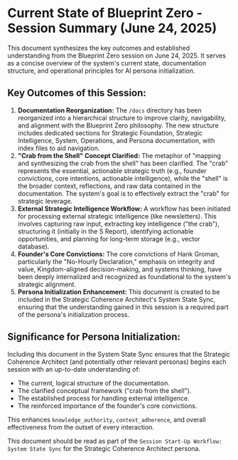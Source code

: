# Current State of Blueprint Zero - Session Summary (June 24, 2025)

This document synthesizes the key outcomes and established understanding from the Blueprint Zero session on June 24, 2025. It serves as a concise overview of the system's current state, documentation structure, and operational principles for AI persona initialization.

## Key Outcomes of this Session:

1.  **Documentation Reorganization:** The `/docs` directory has been reorganized into a hierarchical structure to improve clarity, navigability, and alignment with the Blueprint Zero philosophy. The new structure includes dedicated sections for Strategic Foundation, Strategic Intelligence, System, Operations, and Persona documentation, with index files to aid navigation.
2.  **"Crab from the Shell" Concept Clarified:** The metaphor of "mapping and synthesizing the crab from the shell" has been clarified. The "crab" represents the essential, actionable strategic truth (e.g., founder convictions, core intentions, actionable intelligence), while the "shell" is the broader context, reflections, and raw data contained in the documentation. The system's goal is to effectively extract the "crab" for strategic leverage.
3.  **External Strategic Intelligence Workflow:** A workflow has been initiated for processing external strategic intelligence (like newsletters). This involves capturing raw input, extracting key intelligence ("the crab"), structuring it (initially in the S Report), identifying actionable opportunities, and planning for long-term storage (e.g., vector database).
4.  **Founder's Core Convictions:** The core convictions of Hank Groman, particularly the "No-Hourly Declaration," emphasis on integrity and value, Kingdom-aligned decision-making, and systems thinking, have been deeply internalized and recognized as foundational to the system's strategic alignment.
5.  **Persona Initialization Enhancement:** This document is created to be included in the Strategic Coherence Architect's System State Sync, ensuring that the understanding gained in this session is a required part of the persona's initialization process.

## Significance for Persona Initialization:

Including this document in the System State Sync ensures that the Strategic Coherence Architect (and potentially other relevant personas) begins each session with an up-to-date understanding of:

*   The current, logical structure of the documentation.
*   The clarified conceptual framework ("crab from the shell").
*   The established process for handling external intelligence.
*   The reinforced importance of the founder's core convictions.

This enhances `knowledge_authority`, `context_adherence`, and overall effectiveness from the outset of every interaction.

This document should be read as part of the `Session Start-Up Workflow: System State Sync` for the Strategic Coherence Architect persona.